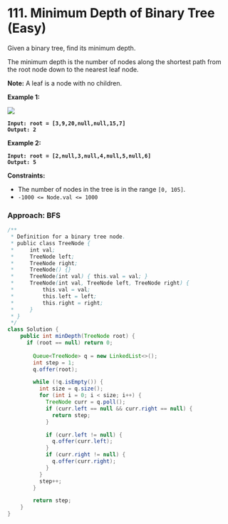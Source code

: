# 111. Minimum Depth of Binary Tree (Easy)

Given a binary tree, find its minimum depth.

The minimum depth is the number of nodes along the shortest path from the root node down to the nearest leaf node.

**Note:** A leaf is a node with no children.

**Example 1:**

![](https://assets.leetcode.com/uploads/2020/10/12/ex\_depth.jpg)

<pre><code><strong>Input: root = [3,9,20,null,null,15,7]
</strong><strong>Output: 2
</strong></code></pre>

**Example 2:**

<pre><code><strong>Input: root = [2,null,3,null,4,null,5,null,6]
</strong><strong>Output: 5
</strong></code></pre>

**Constraints:**

* The number of nodes in the tree is in the range `[0, 105]`.
* `-1000 <= Node.val <= 1000`

### Approach: BFS

```java
/**
 * Definition for a binary tree node.
 * public class TreeNode {
 *     int val;
 *     TreeNode left;
 *     TreeNode right;
 *     TreeNode() {}
 *     TreeNode(int val) { this.val = val; }
 *     TreeNode(int val, TreeNode left, TreeNode right) {
 *         this.val = val;
 *         this.left = left;
 *         this.right = right;
 *     }
 * }
 */
class Solution {
    public int minDepth(TreeNode root) {
      if (root == null) return 0;
      
        Queue<TreeNode> q = new LinkedList<>();
        int step = 1;
        q.offer(root);

        while (!q.isEmpty()) {
          int size = q.size();
          for (int i = 0; i < size; i++) {
            TreeNode curr = q.poll();
            if (curr.left == null && curr.right == null) {
              return step;
            }

            if (curr.left != null) {
              q.offer(curr.left);
            }
            if (curr.right != null) {
              q.offer(curr.right);
            }
          }
          step++;
        }

        return step;
    }
}
```

